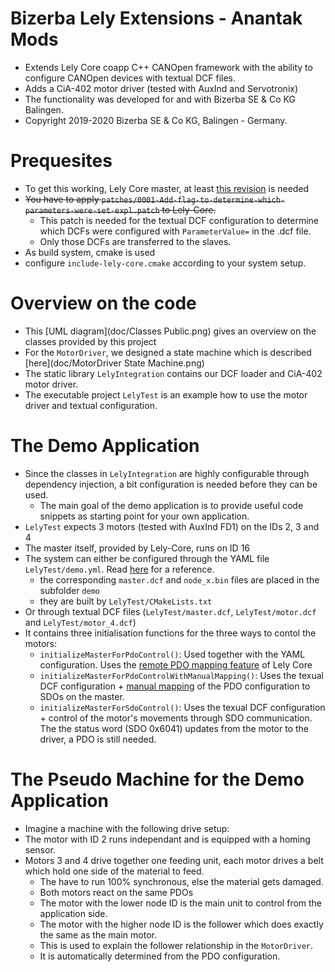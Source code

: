 # Bizerba Lely Extensions - Anantak Mods

* Extends Lely Core coapp C++ CANOpen framework with the ability to configure CANOpen devices with textual DCF files.
* Adds a CiA-402 motor driver (tested with AuxInd and Servotronix)
* The functionality was developed for and with Bizerba SE & Co KG Balingen.
* Copyright 2019-2020 Bizerba SE & Co KG, Balingen - Germany.

# Prequesites

* To get this working, Lely Core master, at least [this revision](https://gitlab.com/lely_industries/lely-core/-/commit/ceee298045367e19b2cab1427ef05ec960c0489a) is needed
* ~~You have to apply `patches/0001-Add-flag-to-determine-which-parameters-were-set-expl.patch` to Lely-Core.~~
  * This patch is needed for the textual DCF configuration to determine which DCFs were configured with `ParameterValue=` in the .dcf file.
  * Only those DCFs are transferred to the slaves.
* As build system, cmake is used
* configure `include-lely-core.cmake` according to your system setup.

# Overview on the code

* This [UML diagram](doc/Classes Public.png) gives an overview on the classes provided by this project
* For the `MotorDriver`, we designed a state machine which is described [here](doc/MotorDriver State Machine.png)
* The static library `LelyIntegration` contains our DCF loader and CiA-402 motor driver.
* The executable project `LelyTest` is an example how to use the motor driver and textual configuration.
  
# The Demo Application

* Since the classes in `LelyIntegration` are highly configurable through dependency injection, a bit configuration is needed before they can be used.
  * The main goal of the demo application is to provide useful code snippets as starting point for your own application.
* `LelyTest` expects 3 motors (tested with AuxInd FD1) on the IDs 2, 3 and 4
* The master itself, provided by Lely-Core, runs on ID 16
* The system can either be configured through the YAML file `LelyTest/demo.yml`. Read [here](https://opensource.lely.com/canopen/docs/dcf-tools/) for a reference.
  * the corresponding `master.dcf` and `node_x.bin` files are placed in the subfolder `demo`
  * they are built by `LelyTest/CMakeLists.txt`
* Or through textual DCF files (`LelyTest/master.dcf`, `LelyTest/motor.dcf` and `LelyTest/motor_4.dcf`)
* It contains three initialisation functions for the three ways to contol the motors:
  * `initializeMasterForPdoControl()`: Used together with the YAML configuration. Uses the [remote PDO mapping feature](https://opensource.lely.com/canopen/release/v2.1.0/#remote-pdo-mapping-in-c) of Lely Core 
  * `initializeMasterForPdoControlWithManualMapping()`: Uses the texual DCF configuration + [manual mapping](doc/manual-PDO-mapping-example.md) of the PDO configuration to SDOs on the master.
  * `initializeMasterForSdoControl()`: Uses the texual DCF configuration + control of the motor's movements through SDO communication. The the status word (SDO 0x6041) updates from the motor to the driver, a PDO is still needed.
  
# The Pseudo Machine for the Demo Application

* Imagine a machine with the following drive setup:
* The motor with ID 2 runs independant and is equipped with a homing sensor.
* Motors 3 and 4 drive together one feeding unit, each motor drives a belt which hold one side of the material to feed. 
  * The have to run 100% synchronous, else the material gets damaged.
  * Both motors react on the same PDOs
  * The motor with the lower node ID is the main unit to control from the application side.
  * The motor with the higher node ID is the follower which does exactly the same as the main motor.
  * This is used to explain the follower relationship in the `MotorDriver`.
  * It is automatically determined from the PDO configuration.
    

